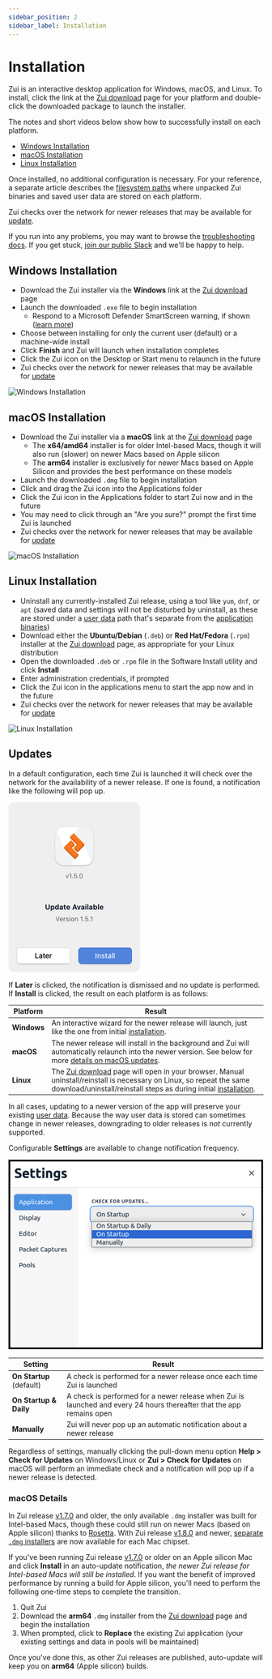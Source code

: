 ```yaml
---
sidebar_position: 2
sidebar_label: Installation
---
```


# Installation

Zui is an interactive desktop application for Windows, macOS, and Linux.
To install, click the link at the
[Zui download](https://www.brimdata.io/download/) page for your platform
and double-click the downloaded package to launch the installer.

The notes and short videos below show how to successfully install on each
platform.

   * [Windows Installation](#windows-installation)
   * [macOS Installation](#macos-installation)
   * [Linux Installation](#linux-installation)

Once installed, no additional configuration is necessary. For your reference,
a separate article describes the [filesystem paths](./support/Filesystem-Paths.md) where unpacked Zui
binaries and saved user data are stored on each platform.

Zui checks over the network for newer releases that may be available for
[update](#updates).

If you run into any problems, you may want to browse the 
[troubleshooting docs](./support/Troubleshooting.md). If you get stuck, [join our public Slack](https://www.brimdata.io/join-slack/)
and we'll be happy to help.

## Windows Installation

* Download the Zui installer via the **Windows** link at the [Zui download](https://www.brimdata.io/download/) page
* Launch the downloaded `.exe` file to begin installation
   * Respond to a Microsoft Defender SmartScreen warning, if shown ([learn more](./support/Troubleshooting.md#microsoft-defender-smartscreen-has-flagged-the-zui-installer-as-an-unrecognized-app))
* Choose between installing for only the current user (default) or a machine-wide install
* Click **Finish** and Zui will launch when installation completes
* Click the Zui icon on the Desktop or Start menu to relaunch in the future
* Zui checks over the network for newer releases that may be available for [update](#updates)

![Windows Installation](media/Windows-installation.gif)

## macOS Installation

* Download the Zui installer via a **macOS** link at the [Zui download](https://www.brimdata.io/download/) page
   * The **x64/amd64** installer is for older Intel-based Macs, though it will also run (slower) on newer Macs based on Apple silicon
   * The **arm64** installer is exclusively for newer Macs based on Apple Silicon and provides the best performance on these models
* Launch the downloaded `.dmg` file to begin installation
* Click and drag the Zui icon into the Applications folder
* Click the Zui icon in the Applications folder to start Zui now and in the future
* You may need to click through an "Are you sure?" prompt the first time Zui is launched
* Zui checks over the network for newer releases that may be available for [update](#updates)

![macOS Installation](media/macOS-installation.gif)

## Linux Installation

* Uninstall any currently-installed Zui release, using a tool like `yum`,
   `dnf`, or `apt` (saved data and settings will not be disturbed by uninstall,
   as these are stored under a
   [user data](./support/Filesystem-Paths.md#user-data)
   path that's separate from the
   [application binaries](support/./Filesystem-Paths.md#application-binaries))
* Download either the **Ubuntu/Debian** (`.deb`) or **Red Hat/Fedora** (`.rpm`) installer at the
  [Zui download](https://www.brimdata.io/download/) page, as appropriate
  for your Linux distribution
* Open the downloaded `.deb` or `.rpm` file in the Software Install utility and click **Install**
* Enter administration credentials, if prompted
* Click the Zui icon in the applications menu to start the app now and in the future
* Zui checks over the network for newer releases that may be available for [update](#updates)

![Linux Installation](media/Linux-installation.gif)

## Updates

In a default configuration, each time Zui is launched it will check over the
network for the availability of a newer release. If one is found, a
notification like the following will pop up.

![Update Available](media/Update-Available.png)

If **Later** is clicked, the notification is dismissed and no update is
performed. If **Install** is clicked, the result on each platform is as follows:

|**Platform**|**Result**|
|-|-|
|**Windows**|An interactive wizard for the newer release will launch, just like the one from initial [installation](#windows-installation).|
|**macOS**|The newer release will install in the background and Zui will automatically relaunch into the newer version. See below for more [details on macOS updates](#macos-details).|
|**Linux**|The [Zui download](https://www.brimdata.io/download/) page will open in your browser. Manual uninstall/reinstall is necessary on Linux, so repeat the same download/uninstall/reinstall steps as during initial [installation](#linux-installation).|

In all cases, updating to a newer version of the app will preserve your existing
[user data](./support/Filesystem-Paths.md#user-data). Because the way user data
is stored can sometimes change in newer releases, downgrading to older releases is
_not_ currently supported.

Configurable **Settings** are available to change notification frequency.

![Updates Settings](media/Updates-Settings.png)

|**Setting**|**Result**|
|-|-|
|**On Startup** (default)|A check is performed for a newer release once each time Zui is launched|
|**On Startup & Daily**|A check is performed for a newer release when Zui is launched and every 24 hours thereafter that the app remains open|
|**Manually**|Zui will never pop up an automatic notification about a newer release|

Regardless of settings, manually clicking the pull-down menu option
**Help > Check for Updates** on Windows/Linux or **Zui > Check for Updates**
on macOS will perform an immediate check and a notification will pop up if a newer
release is detected.

### macOS Details

In Zui release [v1.7.0](https://github.com/brimdata/zui/releases/tag/v1.7.0) and older, the only available `.dmg` installer was built for Intel-based Macs, though these could still run on newer Macs (based on Apple silicon) thanks to [Rosetta](https://support.apple.com/en-us/102527). With Zui release [v1.8.0](https://github.com/brimdata/zui/releases/tag/v1.8.0) and newer, [separate `.dmg` installers](#macos-installation) are now available for each Mac chipset.

If you've been running Zui release [v1.7.0](https://github.com/brimdata/zui/releases/tag/v1.7.0) or older on an Apple silicon Mac and click **Install** in an auto-update notification, _the newer Zui release for Intel-based Macs will still be installed_. If you want the benefit of improved performance by running a build for Apple silicon, you'll need to perform the following one-time steps to complete the transition.

1. Quit Zui
2. Download the **arm64** `.dmg` installer from the [Zui download](https://www.brimdata.io/download/) page and begin the installation
3. When prompted, click to **Replace** the existing Zui application (your existing settings and data in pools will be maintained)

Once you've done this, as other Zui releases are published, auto-update will keep you on **arm64** (Apple silicon) builds.
